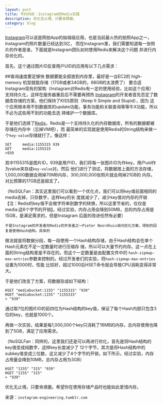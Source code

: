 ```yaml
---
layout: post
title: 节约内存：Instagram的Redis实践
description: 优化无止境，只要肯琢磨。
category: blog
---
```


[Instagram][]可以说是网拍App的始祖级应用，也是当前最火热的拍照App之一，Instagram的照片数量已经达到3亿，
而在Instagram里，我们需要知道每一张照片的作者是谁，下面就是Instagram团队如何使用Redis来解决这个问题
并进行内存优化的。

首先，这个通过图片ID反查用户UID的应用有以下几点需求：

##查询速度要足够快
  数据要能全部放到内存里，最好是一台EC2的 high-memory 机型就能存储（17GB或者34GB的，68GB的太浪费了）
要合适Instagram现有的架构（Instagram对Redis有一定的使用经验，比如这个应用）
支持持久化，这样在服务器重启后不需要再预热
[Instagram][]的开发者首先否定了数据库存储的方案，他们保持了KISS原则（Keep It Simple and Stupid），因为
这个应用根本用不到数据库的update功能，事务功能和关联查询等等牛X功能，所以不必为这些用不到的功能去选
择维护一个数据库。

于是他们选择了[Redis][]，Redis是一个支持持久化的内存数据库，所有的数据都被存储在内存中（忘掉VM吧），而
最简单的实现就是使用Redis的String结构来做一个`key-value`存储就行了。像这样：

    SET     media:1155315 939     
    GET     media:1155315
    >939

其中1155315是图片ID，939是用户ID，我们将每一张图片ID为作key，用户uid作为value来存成`key-value`对。然后
他们进行了测试，将数据按上面的方法存储，1,000,000数据会用掉70MB内存，300,000,000张照片就会用掉21GB的
内存。对比预算的17GB还是超支了。

（NoSQLFan：其实这里我们可以看到一个优化点，我们可以将key值前面相同的media去掉，只存数字，这样key的长
度就减少了，减少key值对内存的开销【注：Redis的key值不会做字符串到数字的转换，所以这里节省的，仅仅是
media:这6个字节的开销】。经过实验，内存占用会降到50MB，总的内存占用是15GB，是满足需求的，但是Instagram
后面的改进任然有必要）

    于是Instagram的开发者向Redis的开发者之一Pieter Noordhuis询问优化方案，得到的回复是使用Hash结构。具体的
做法就是将数据分段，每一段使用一个Hash结构存储，由于Hash结构会在单个Hash元素在不足一定数量时进行压缩存
储，所以可以大量节约内存。这一点在上面的String结构里是不存在的。而这个一定数量是由配置文件中的
`hash-zipmap-max-entries`参数来控制的。经过开发者们的实验，将`hash-zipmap-max-entries`设置为1000时，性能
比较好，超过1000后HSET命令就会导致CPU消耗变得非常大。

于是他们改变了方案，将数据存成如下结构：

    HSET "mediabucket:1155" "1155315" "939"
    HGET "mediabucket:1155" "1155315"
    > "939"

通过取7位的图片ID的前四位为Hash结构的key值，保证了每个Hash内部只包含3位的key，也就是1000个。

再做一次实验，结果是每1,000,000个key只消耗了16MB的内存。总内存使用也降到了5GB，满足了应用需求。

（NoSQLFan：同样的，这里我们还是可以再进行优化，首先是将Hash结构的key值变成纯数字，这样key长度减少了
12个字节，其次是将Hash结构中的subkey值变成三位数，这又减少了4个字节的开销，如下所示。经过实验，内存
占用量会降到10MB，总内存占用为3GB）

    HSET "1155" "315" "939"
	HGET "1155" "315"
	> "939"

优化无止境，只要肯琢磨。希望你在使用存储产品时也能如此爱惜内存。

来源：`instagram-engineering.tumblr.com`


[Jethro]:    http://blog.nigie1989.tk  "Jethro"
[Instagram]: http://instagram.com/  "Instagram"
[Redis]: http://redis.io "Redis"